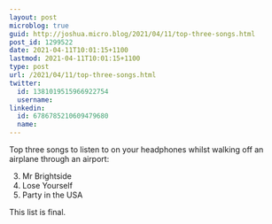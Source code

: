 ```yaml
---
layout: post
microblog: true
guid: http://joshua.micro.blog/2021/04/11/top-three-songs.html
post_id: 1299522
date: 2021-04-11T10:01:15+1100
lastmod: 2021-04-11T10:01:15+1100
type: post
url: /2021/04/11/top-three-songs.html
twitter:
  id: 1381019515966922754
  username: 
linkedin:
  id: 6786785210609479680
  name: 
---
```

Top three songs to listen to on your headphones whilst walking off an airplane through an airport:

3) Mr Brightside
2) Lose Yourself
1) Party in the USA

This list is final.
